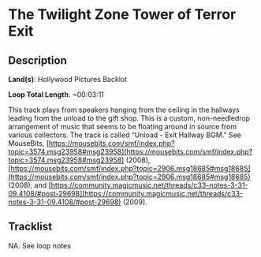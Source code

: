 # The Twilight Zone Tower of Terror Exit

## Description

**Land(s)**: Hollywood Pictures Backlot

**Loop Total Length**: ~00:03:11

This track plays from speakers hanging from the ceiling in the hallways leading from the unload to the gift shop. This is a custom, non-needledrop arrangement of music that seems to be floating around in source from various collectors. The track is called “Unload - Exit Hallway BGM.” See MouseBits, [https://mousebits.com/smf/index.php?topic=3574.msg23958#msg23958](https://mousebits.com/smf/index.php?topic=3574.msg23958#msg23958) (2008), [https://mousebits.com/smf/index.php?topic=2906.msg18685#msg18685](https://mousebits.com/smf/index.php?topic=2906.msg18685#msg18685) (2008), and [https://community.magicmusic.net/threads/c33-notes-3-31-09.4108/#post-29698](https://community.magicmusic.net/threads/c33-notes-3-31-09.4108/#post-29698) (2009).

## Tracklist

NA. See loop notes

